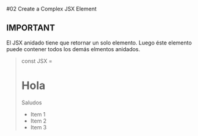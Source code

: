 #02 Create a Complex JSX Element

## IMPORTANT

El JSX anidado tiene que retornar un solo elemento.
Luego éste elemento puede contener todos los demás elmentos anidados.

> const JSX = <div>
                <h1>Hola</h1>
>                <p>Saludos</p>
>                <ul>
>                    <li>Item 1</li>
>                    <li>Item 2</li>
>                    <li>Item 3</li>
>                </ul>
>            </div>